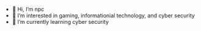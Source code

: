 - 👋 Hi, I’m npc
- 👀 I’m interested in gaming, informationial technology, and cyber security
- 🌱 I’m currently learning cyber security

<!---
kflemin3/kflemin3 is a ✨ special ✨ repository because its `README.md` (this file) appears on your GitHub profile.
You can click the Preview link to take a look at your changes.
--->
